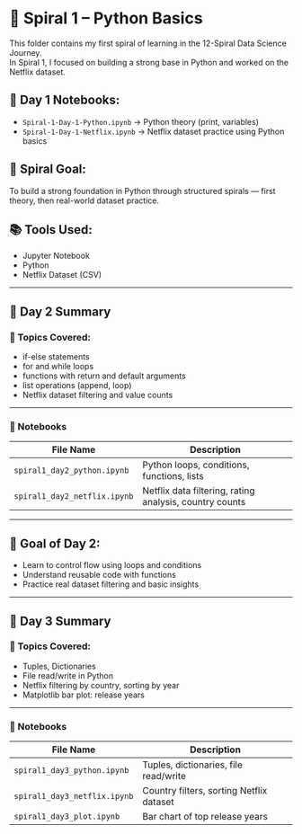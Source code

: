 # 📘 Spiral 1 – Python Basics

This folder contains my first spiral of learning in the 12-Spiral Data Science Journey.  
In Spiral 1, I focused on building a strong base in Python and worked on the Netflix dataset.

## 📅 Day 1 Notebooks:
- `Spiral-1-Day-1-Python.ipynb` → Python theory (print, variables)
- `Spiral-1-Day-1-Netflix.ipynb` → Netflix dataset practice using Python basics

## 🎯 Spiral Goal:
To build a strong foundation in Python through structured spirals — first theory, then real-world dataset practice.

## 📚 Tools Used:
- Jupyter Notebook
- Python
- Netflix Dataset (CSV)

---

## 📅 Day 2 Summary

### 🧠 Topics Covered:
- if-else statements
- for and while loops
- functions with return and default arguments
- list operations (append, loop)
- Netflix dataset filtering and value counts

---

### 📁 Notebooks

| File Name | Description |
|-----------|-------------|
| `spiral1_day2_python.ipynb` | Python loops, conditions, functions, lists |
| `spiral1_day2_netflix.ipynb` | Netflix data filtering, rating analysis, country counts |

---

## 🎯 Goal of Day 2:
- Learn to control flow using loops and conditions
- Understand reusable code with functions
- Practice real dataset filtering and basic insights

---

## 📅 Day 3 Summary

### 🧠 Topics Covered:
- Tuples, Dictionaries
- File read/write in Python
- Netflix filtering by country, sorting by year
- Matplotlib bar plot: release years

---

### 📁 Notebooks

| File Name | Description |
|-----------|-------------|
| `spiral1_day3_python.ipynb` | Tuples, dictionaries, file read/write |
| `spiral1_day3_netflix.ipynb` | Country filters, sorting Netflix dataset |
| `spiral1_day3_plot.ipynb` | Bar chart of top release years |

